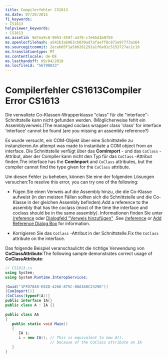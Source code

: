 ```yaml
---
title: Compilerfehler CS1613
ms.date: 07/20/2015
f1_keywords:
- CS1613
helpviewer_keywords:
- CS1613
ms.assetid: 9d7ea9c8-9953-459f-a3f0-c7e65d1b9f59
ms.openlocfilehash: a541b3ab963cb039ad7afaeff8c871e97773a164
ms.sourcegitcommit: 2eceb05f1a5bb261291a1f6a91c5153727ac1c19
ms.translationtype: MT
ms.contentlocale: de-DE
ms.lasthandoff: 09/04/2018
ms.locfileid: "56798033"
---
```

# <a name="compiler-error-cs1613"></a><span data-ttu-id="d9ce8-102">Compilerfehler CS1613</span><span class="sxs-lookup"><span data-stu-id="d9ce8-102">Compiler Error CS1613</span></span>
<span data-ttu-id="d9ce8-103">Die verwaltete Co-Klassen-Wrapperklasse "class" für die "interface"-Schnittstelle kann nicht gefunden werden. (Möglicherweise fehlt ein Assemblyverweis.)</span><span class="sxs-lookup"><span data-stu-id="d9ce8-103">The managed coclass wrapper class 'class' for interface 'interface' cannot be found (are you missing an assembly reference?)</span></span>  
  
 <span data-ttu-id="d9ce8-104">Es wurde versucht, ein COM-Objekt über eine Schnittstelle zu instanziieren.</span><span class="sxs-lookup"><span data-stu-id="d9ce8-104">An attempt was made to instantiate a COM object from an interface.</span></span> <span data-ttu-id="d9ce8-105">Die Schnittstelle verfügt über das **ComImport** - und das `CoClass` -Attribut, aber der Compiler kann nicht den Typ für das `CoClass` -Attribut finden.</span><span class="sxs-lookup"><span data-stu-id="d9ce8-105">The interface has the **ComImport** and `CoClass` attributes, but the compiler cannot find the type given for the `CoClass` attribute.</span></span>  
  
 <span data-ttu-id="d9ce8-106">Um diesen Fehler zu beheben, können Sie eine der folgenden Lösungen versuchen:</span><span class="sxs-lookup"><span data-stu-id="d9ce8-106">To resolve this error, you can try one of the following:</span></span>  
  
-   <span data-ttu-id="d9ce8-107">Fügen Sie einen Verweis auf die Assembly hinzu, die die Co-Klasse aufweist (in den meisten Fällen sollten sich die Schnittstelle und die Co-Klasse in der gleichen Assembly befinden).</span><span class="sxs-lookup"><span data-stu-id="d9ce8-107">Add a reference to the assembly that has the coclass (most of the time the interface and coclass should be in the same assembly).</span></span> <span data-ttu-id="d9ce8-108">Informationen finden Sie unter [/reference](../../csharp/language-reference/compiler-options/reference-compiler-option.md) oder [Dialogfeld "Verweis hinzufügen"](/visualstudio/ide/how-to-add-or-remove-references-by-using-the-reference-manager) .</span><span class="sxs-lookup"><span data-stu-id="d9ce8-108">See [/reference](../../csharp/language-reference/compiler-options/reference-compiler-option.md) or [Add Reference Dialog Box](/visualstudio/ide/how-to-add-or-remove-references-by-using-the-reference-manager) for information.</span></span>  
  
-   <span data-ttu-id="d9ce8-109">Korrigieren Sie das `CoClass` -Attribut in der Schnittstelle.</span><span class="sxs-lookup"><span data-stu-id="d9ce8-109">Fix the `CoClass` attribute on the interface.</span></span>  
  
 <span data-ttu-id="d9ce8-110">Das folgende Beispiel veranschaulicht die richtige Verwendung von **CoClassAttribute**:</span><span class="sxs-lookup"><span data-stu-id="d9ce8-110">The following sample demonstrates correct usage of **CoClassAttribute**:</span></span>  
  
```csharp  
// CS1613.cs  
using System;  
using System.Runtime.InteropServices;  
  
[Guid("1FFD7840-E82D-4268-875C-80A160C23296")]  
[ComImport()]  
[CoClass(typeof(A))]  
public interface IA{}  
public class A : IA {}  
  
public class AA  
{  
   public static void Main()  
   {  
      IA i;  
      i = new IA(); // This is equivalent to new A().  
                    // because of the CoClass attribute on IA  
   }  
}  
```
